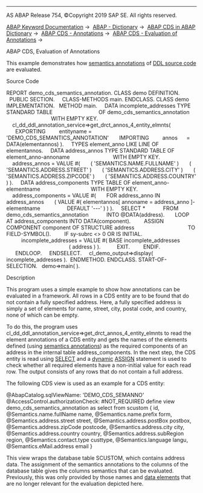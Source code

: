   

* * *

AS ABAP Release 754, ©Copyright 2019 SAP SE. All rights reserved.

[ABAP Keyword Documentation](javascript:call_link\('abenabap.htm'\)) →  [ABAP - Dictionary](javascript:call_link\('abenabap_dictionary.htm'\)) →  [ABAP CDS in ABAP Dictionary](javascript:call_link\('abencds.htm'\)) →  [ABAP CDS - Annotations](javascript:call_link\('abencds_annotations.htm'\)) →  [ABAP CDS - Evaluation of Annotations](javascript:call_link\('abencds_annotations_analysis.htm'\)) → 

ABAP CDS, Evaluation of Annotations

This example demonstrates how [semantics annotations](javascript:call_link\('abencds_annotations_frmwrk.htm'\)) of [DDL source code](javascript:call_link\('abenddl_source_code_glosry.htm'\) "Glossary Entry") are evaluated.

Source Code

REPORT demo\_cds\_semantics\_annotation.
CLASS demo DEFINITION.
  PUBLIC SECTION.
    CLASS-METHODS main.
ENDCLASS.
CLASS demo IMPLEMENTATION.
  METHOD main.
    DATA incomplete\_addresses TYPE STANDARD TABLE
                              OF demo\_cds\_semantics\_annotation
                              WITH EMPTY KEY.
    cl\_dd\_ddl\_annotation\_service=>get\_drct\_annos\_4\_entity\_elmnts(
      EXPORTING
        entityname =     'DEMO\_CDS\_SEMANTICS\_ANNOTATION'
      IMPORTING
        annos      =     DATA(elementannos) ).
    TYPES element\_anno LIKE LINE OF elementannos.
    DATA address\_annos TYPE STANDARD TABLE OF element\_anno-annoname
                            WITH EMPTY KEY.
    address\_annos = VALUE #(
      ( 'SEMANTICS.NAME.FULLNAME' )
      ( 'SEMANTICS.ADDRESS.STREET' )
      ( 'SEMANTICS.ADDRESS.CITY' )
      ( 'SEMANTICS.ADDRESS.ZIPCODE' )
      ( 'SEMANTICS.ADDRESS.COUNTRY' ) ).
    DATA address\_components TYPE TABLE OF element\_anno-elementname
                                 WITH EMPTY KEY.
    address\_components = VALUE #(
      FOR address\_anno IN address\_annos
      ( VALUE #( elementannos\[ annoname = address\_anno \]-elementname
                 DEFAULT '---' ) ) ).
    SELECT \*
           FROM demo\_cds\_semantics\_annotation
           INTO @DATA(address).
      LOOP AT address\_components INTO DATA(component).
        ASSIGN COMPONENT component OF STRUCTURE address
                                   TO FIELD-SYMBOL(<value>).
        IF sy-subrc <> 0 OR <value> IS INITIAL.
          incomplete\_addresses = VALUE #( BASE incomplete\_addresses
                                          ( address ) ).
          EXIT.
        ENDIF.
      ENDLOOP.
    ENDSELECT.
    cl\_demo\_output=>display( incomplete\_addresses ).  ENDMETHOD.
ENDCLASS.
START-OF-SELECTION.
  demo=>main( ).

Description

This program uses a simple example to show how annotations can be evaluated in a framework. All rows in a CDS entity are to be found that do not contain a fully specified address. Here, a fully specified address is simply a set of elements for name, street, city, postal code, and country, none of which can be empty.

To do this, the program uses cl\_dd\_ddl\_annotation\_service=>get\_drct\_annos\_4\_entity\_elmnts to read the element annotations of a CDS entity and gets the names of the elements defined (using [semantics annotations](javascript:call_link\('abencds_annotations_frmwrk.htm'\))) as the required components of an address in the internal table address\_components. In the next step, the CDS entity is read using [SELECT](javascript:call_link\('abapselect.htm'\)) and a [dynamic](javascript:call_link\('abapassign_mem_area_dynamic_dobj.htm'\)) [ASSIGN](javascript:call_link\('abapassign.htm'\)) statement is used to check whether all required elements have a non-initial value for each read row. The output consists of any rows that do not contain a full address.

The following CDS view is used as an example for a CDS entity:

@AbapCatalog.sqlViewName: 'DEMO\_CDS\_SEMANNO'
@AccessControl.authorizationCheck: #NOT\_REQUIRED
define view demo\_cds\_semantics\_annotation
as select from
scustom
{
id,
@Semantics.name.fullName
name,
@Semantics.name.prefix
form,
@Semantics.address.street
street,
@Semantics.address.postBox
postbox,
@Semantics.address.zipCode
postcode,
@Semantics.address.city
city,
@Semantics.address.country
country,
@Semantics.address.subRegion
region,
@Semantics.contact.type
custtype,
@Semantics.language
langu,
@Semantics.eMail.address
email
}    

This view wraps the database table SCUSTOM, which contains address data. The assignment of the semantics annotations to the columns of the database table gives the columns semantics that can be evaluated. Previously, this was only provided by those names and [data elements](javascript:call_link\('abendata_element_glosry.htm'\) "Glossary Entry") that are no longer relevant for the evaluation depicted here.